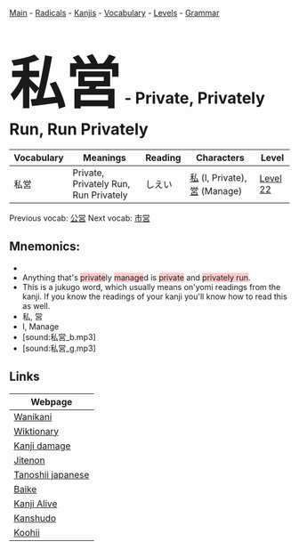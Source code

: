 <style> bigfont {font-size: 100px}</style>
[Main](../README.md) -
[Radicals](../radicals.md) -
[Kanjis](../kanjis.md) -
[Vocabulary](../vocabulary.md) -
[Levels](../levels.md) -
[Grammar](../grammar.md)
# <bigfont> 私営</bigfont> - Private, Privately Run, Run Privately 

| Vocabulary | Meanings | Reading | Characters | Level |
| --- | --- | --- | --- | --- |
| 私営 | Private, Privately Run, Run Privately | しえい |  [私](../kanjis/私.md) (I, Private), [営](../kanjis/営.md) (Manage) | [Level 22](../levels/wk_level22.md) |

Previous vocab: [公営](公営.md) Next vocab: [市営](市営.md) 

## Mnemonics:

* 
* Anything that's <span style="background-color:#ffcccb"> private</span>ly <span style="background-color:#ffcccb"> manage</span>d is <span style="background-color:#ffcccb"> private</span> and <span style="background-color:#ffcccb"> privately run</span>.
* This is a jukugo word, which usually means on'yomi readings from the kanji. If you know the readings of your kanji you'll know how to read this as well.
* 私, 営
* I, Manage
* [sound:私営_b.mp3]
* [sound:私営_g.mp3]


## Links 

| Webpage |
| --- |
| [Wanikani          ](https://www.wanikani.com/kanji/私営) |
| [Wiktionary        ](https://en.wiktionary.org/wiki/私営) |
| [Kanji damage      ](http://www.kanjidamage.com/kanji/search?utf8=✓&q=私営) |
| [Jitenon           ](https://jitenon.com/kanji/私営) |
| [Tanoshii japanese ](https://www.tanoshiijapanese.com/dictionary/kanji.cfm?k=私営) |
| [Baike             ](https://baike.baidu.com/item/私営) |
| [Kanji Alive       ](https://app.kanjialive.com/私営) |
| [Kanshudo          ](https://www.kanshudo.com/searchmn?q=私営) |
| [Koohii            ](https://kanji.koohii.com/study/kanji/私営) |
